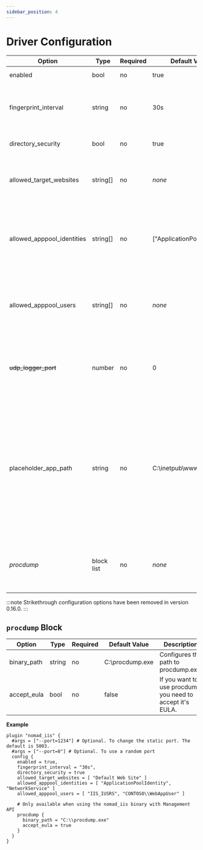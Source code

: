 ```yaml
---
sidebar_position: 4
---
```


# Driver Configuration

| Option | Type | Required | Default Value | Description |
|---|---|---|---|---|
| enabled | bool | no | true | Enables/Disables the Nomad IIS Plugin |
| fingerprint_interval | string | no | 30s | Defines the interval how often the plugin should report the driver's fingerprint to Nomad. The smallest possible value is 10s. |
| directory_security | bool | no | true | Enables Directory Permission Management for [Filesystem Isolation](../features/filesystem-isolation.md). |
| allowed_target_websites | string[] | no | *none* | A list of IIS websites which are allowed to be used as [target_website](../features/existing-website.md). An asterisk (*\**) may be used as a wildcard to allow any website. |
| allowed_apppool_identities | string[] | no | ["ApplicationPoolIdentity"] | A list of application pool identities that are allowed to be used. Supported values: `ApplicationPoolIdentity`, `LocalSystem`, `LocalService`, `NetworkService`, `SpecificUser`. |
| allowed_apppool_users | string[] | no | *none* | A list of usernames that are allowed to be used when the application pool identity is set to `SpecificUser`. An asterisk (*\**) may be used as a wildcard to allow any username. |
| ~~udp_logger_port~~ | number | no | 0 | The local UDP port where the driver is listening for log-events which will be shipped to the Nomad client. The value 0 will disable this feature. Please read the details [here](../features/udp-logging.md). |
| placeholder_app_path | string | no | C:\\inetpub\\wwwroot | Specifies the path to an optional placeholder app. The files of this folder will be copied into the allocation directory when the application path, specified in the job spec, is empty. This may be useful to show some kind of maintenance-page until the real app is pushed using [the management API](../features/management-api.md#push-app). By default the blue default IIS page will be copied and you can set this to `null` to not copy anything. |
| *procdump* | block list | no | *none* | Defines settings for procdump. See *procdump* schema below for details. Only available when using the nomad_iis.exe including the Management API. |

:::note
Strikethrough configuration options have been removed in version 0.16.0.
:::

## `procdump` Block

| Option | Type | Required | Default Value | Description |
|---|---|---|---|---|
| binary_path | string | no | C:\\procdump.exe | Configures the path to procdump.exe. |
| accept_eula | bool | no | false | If you want to use procdump you need to accept it's EULA. |

**Example**

```hcl
plugin "nomad_iis" {
  #args = ["--port=1234"] # Optional. To change the static port. The default is 5003.
  #args = ["--port=0"] # Optional. To use a random port
  config {
    enabled = true,
    fingerprint_interval = "30s",
    directory_security = true
    allowed_target_websites = [ "Default Web Site" ]
    allowed_apppool_identities = [ "ApplicationPoolIdentity", "NetworkService" ]
    allowed_apppool_users = [ "IIS_IUSRS", "CONTOSO\\WebAppUser" ]

    # Only available when using the nomad_iis binary with Management API
    procdump {
      binary_path = "C:\\procdump.exe"
      accept_eula = true
    }
  }
}
```
